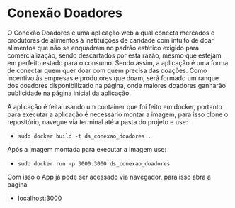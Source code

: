 # Conexão Doadores 

O Conexão Doadores é uma aplicação web a qual conecta mercados e produtores de alimentos à instituições de 
caridade com intuito de doar alimentos que não se enquadram no padrão estético exigido para comercialização,
sendo descartados por esta razão, mesmo que estejam em perfeito estado para o consumo. Sendo assim, a 
aplicação é uma forma de conectar quem quer doar com quem precisa das doações. Como incentivo às empresas e 
produtores que doam, será formado um ranque dos doadores disponibilizado na página, onde maiores doadores 
ganharão publicidade na página inicial da aplicação.


A aplicação é feita usando um container que foi feito em docker, portanto para executar a aplicação é necessário
montar a imagem, para isso clone o repositório, navegue via terminal até a pasta do projeto e use:

* `sudo docker build -t ds_conexao_doadores .`

Após a imagem montada para executar a imagem use:

* `sudo docker run -p 3000:3000 ds_conexao_doadores`

Com isso o App já pode ser acessado via navegador, para isso abra a página 

* localhost:3000







